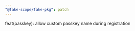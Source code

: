 ```yaml
---
"@fake-scope/fake-pkg": patch
---
```


feat(passkey): allow custom passkey name during registration

